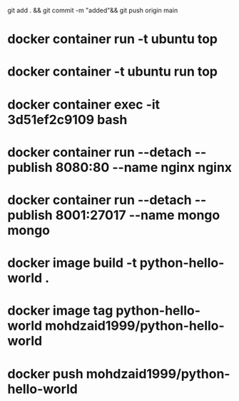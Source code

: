 git add . && git commit -m "added"&& git push origin main
# docker container run -t ubuntu top
# docker container -t ubuntu run top
# docker container exec -it 3d51ef2c9109 bash
# docker container run --detach --publish 8080:80 --name nginx nginx
# docker container run --detach --publish 8001:27017 --name mongo mongo
# docker image build -t python-hello-world .
#  docker image tag python-hello-world mohdzaid1999/python-hello-world
#  docker push  mohdzaid1999/python-hello-world